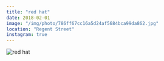 ```yaml
---
title: "red hat"
date: 2018-02-01
image: "/img/photo/786ff67cc16a5d24af5684bca99da862.jpg"
location: "Regent Street"
instagram: true
---
```


![red hat](/img/photo/786ff67cc16a5d24af5684bca99da862.jpg)
